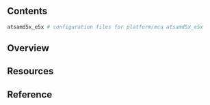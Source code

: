 ## Contents

```sh
atsamd5x_e5x # configuration files for platform/mcu atsamd5x_e5x
```

## Overview

## Resources

## Reference
